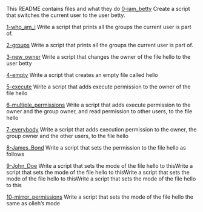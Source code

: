 This README contains files and what they do
[0-iam_betty](0-iam_betty)
Create a script that switches the current user to the user betty.

[1-who_am_i](1-who_am_i)
Write a script that prints all the groups the current user is part of.

[2-groups](2-groups)
Write a script that prints all the groups the current user is part of.

[3-new_owner](3-new_owner)
Write a script that changes the owner of the file hello to the user betty

[4-empty](4-empty)
Write a script that creates an empty file called hello

[5-execute](5-execute)
Write a script that adds execute permission to the owner of the file hello

[6-multiple_permissions](6-multiple_permissions)
Write a script that adds execute permission to the owner and the group owner, and read permission to other users, to the file hello

[7-everybody](7-everybody)
Write a script that adds execution permission to the owner, the group owner and the other users, to the file hello

[8-James_Bond](8-James_Bond)
Write a script that sets the permission to the file hello as follows

[9-John_Doe](9-John_Doe)
Write a script that sets the mode of the file hello to thisWrite a script that sets the mode of the file hello to thisWrite a script that sets the mode of the file hello to thisWrite a script that sets the mode of the file hello to this

[10-mirror_permissions](10-mirror_permissions)
Write a script that sets the mode of the file hello the same as olleh’s mode
